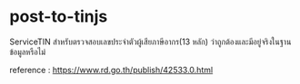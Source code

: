 # post-to-tinjs
ServiceTIN สำหรับตรวจสอบเลขประจำตัวผู้เสียภาษีอากร(13 หลัก) ว่าถูกต้องและมีอยู่จริงในฐานข้อมูลหรือไม่

reference : https://www.rd.go.th/publish/42533.0.html
